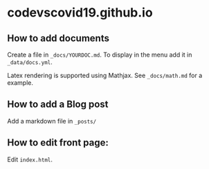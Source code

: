 # codevscovid19.github.io

## How to add documents

Create a file in `_docs/YOURDOC.md`. To display in the menu add it in `_data/docs.yml`.

Latex rendering is supported using Mathjax. See `_docs/math.md` for a example.

## How to add a Blog post

Add a markdown file in `_posts/`

## How to edit front page:

Edit `index.html`.
